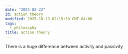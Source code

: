 ```yaml
---
date: "2024-02-22"
id: action theory
modified: 2025-10-29 02:15:39 GMT-04:00
tags:
  - philosophy
title: action theory
---
```


There is a huge difference between activity and passivity
